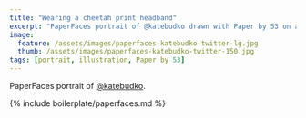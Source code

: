 ```yaml
---
title: "Wearing a cheetah print headband"
excerpt: "PaperFaces portrait of @katebudko drawn with Paper by 53 on an iPad."
image: 
  feature: /assets/images/paperfaces-katebudko-twitter-lg.jpg
  thumb: /assets/images/paperfaces-katebudko-twitter-150.jpg
tags: [portrait, illustration, Paper by 53]
---
```


PaperFaces portrait of [@katebudko](http://twitter.com/katebudko).

{% include boilerplate/paperfaces.md %}